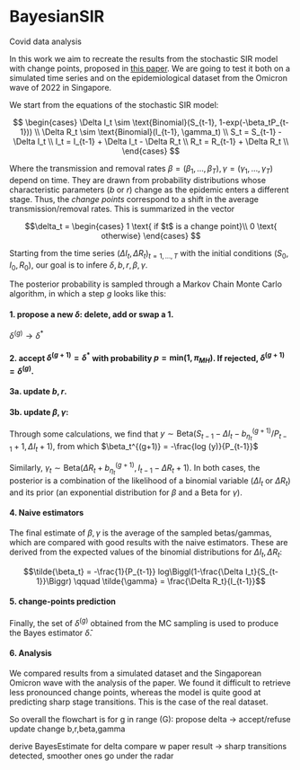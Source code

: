 # BayesianSIR
Covid data analysis

<!-- ![plot](./figures/SIR.png) -->

In this work we aim to recreate the results from the stochastic SIR model with change points, proposed in [this paper](https://www.nature.com/articles/s41598-022-25473-y#MOESM1). We are going to test it both on a simulated time series and on the epidemiological dataset from the Omicron wave of 2022 in Singapore. 

We start from the equations of the stochastic SIR model:

$$
\begin{cases}  \Delta I_t \sim \text{Binomial}(S_{t-1}, 1-exp(-\beta_tP_{t-1})) \\
  \Delta R_t \sim \text{Binomial}(I_{t-1}, \gamma_t) \\
  S_t = S_{t-1} - \Delta I_t \\
  I_t = I_{t-1} + \Delta I_t - \Delta R_t \\
  R_t = R_{t-1} + \Delta R_t \\
\end{cases}
$$

Where the transmission and removal rates $\beta = (\beta_1, ..., \beta_T), \gamma = (\gamma_1, ..., \gamma_T)$ depend on time. 
They are drawn from probability distributions whose characteristic parameters ($b$ or $r$) change as the epidemic enters a different stage. Thus, the *change points* correspond to a shift in the average transmission/removal rates. This is summarized in the vector 

$$\delta_t = 
\begin{cases}
1 \text{ if $t$ is a change point}\\
0 \text{ otherwise}
\end{cases} $$

Starting from the time series $(\Delta I_t, \Delta R_t)_{t=1,...,T}$ with the initial conditions $(S_0,I_0,R_0)$, our goal is to infere $\delta, b,r, \beta, \gamma$.

The posterior probability is sampled through a Markov Chain Monte Carlo algorithm, in which a step $g$ looks like this:

#### 1. propose a new $\delta$: delete, add or swap a $1$.
   
  $\delta^{(g)} \rightarrow \delta^*$

#### 2. accept $\delta^{(g+1)} = \delta^*$ with probability $p = \text{min}(1,\pi_{MH})$. If rejected, $\delta^{(g+1)} = \delta^{(g)}$. 
   <!-- pi_MH = TODO  this formula is probably not correct, since our delta estimator cannot predict non-drastic change points-->   
#### 3a. update $b,r$.
   <!-- b,r ~ some Gamma function -->
#### 3b. update $\beta, \gamma$:
   
<!-- $$ y \sim Beta(\Delta I_t + 1, S_{t-1} - \Delta I_t - \frac{b^{(g+1)}_{\eta_t^{(g+1)}}}{P_{t-1}} + 1) $$  then $\beta_t^{(g+1)} = -\frac{log (y)}{P_{t-1}}$ and similarly, -->
Through some calculations, we find that 
$y  \sim \text{Beta}(S_{t-1} - \Delta I_t - b_{\eta_t}^{(g+1)}/P_{t-1} +1, \Delta I_t + 1)$,
from which $\beta_t^{(g+1)} = -\frac{log (y)}{P_{t-1}}$

Similarly, 
$\gamma_t \sim \text{Beta}(\Delta R_t+b_{\eta_t}^{(g+1)}, I_{t-1}-\Delta R_t+1)$. 
In both cases, the posterior is a combination of the likelihood of a binomial variable ($\Delta I_t$ or $\Delta R_t$) and its prior (an exponential distribution for $\beta$ and a Beta for $\gamma$).

#### 4. Naive estimators
The final estimate of $\beta, \gamma$ is the average of the sampled betas/gammas, which are compared with good results with the naive estimators. These are derived from the expected values of the binomial distributions for $\Delta I_t, \Delta R_t$:
<!-- beta-tilde is wrong in the paper! -->
```math 
\tilde{\beta_t} = -\frac{1}{P_{t-1}} log\Biggl(1-\frac{\Delta I_t}{S_{t-1}}\Biggr)
\qquad \tilde{\gamma} = \frac{\Delta R_t}{I_{t-1}}
```

#### 5. change-points prediction 
Finally, the set of $\delta^{(g)}$ obtained from the MC sampling is used to produce the Bayes estimator $\hat{\delta}$.

#### 6. Analysis
We compared results from a simulated dataset and the Singaporean Omicron wave with the analysis of the paper.
We found it difficult to retrieve less pronounced change points, whereas the model is quite good at predicting sharp stage transitions. This is the case of the real dataset. 

So overall the flowchart is 
  for g in range (G): <!-- after burnin, include thinning -->
    propose delta -> accept/refuse
    update change b,r,beta,gamma

  derive BayesEstimate for delta
  compare w paper result
    -> sharp transitions detected, smoother ones go under the radar
    




